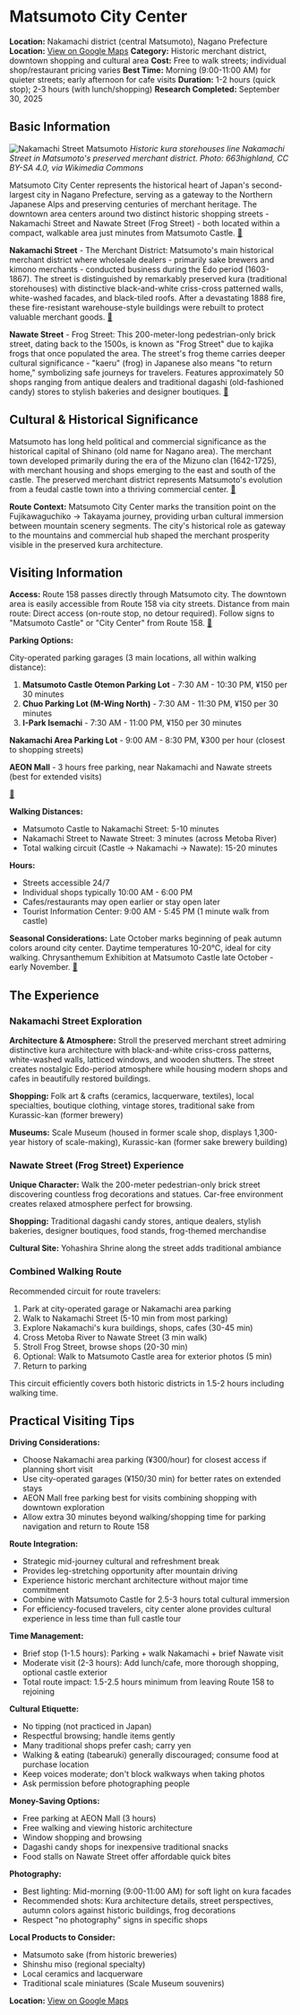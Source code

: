 # Matsumoto City Center

**Location:** Nakamachi district (central Matsumoto), Nagano Prefecture
**Location:** [View on Google Maps](https://maps.google.com/maps?q=36.2337121,137.9721685)
**Category:** Historic merchant district, downtown shopping and cultural area
**Cost:** Free to walk streets; individual shop/restaurant pricing varies
**Best Time:** Morning (9:00-11:00 AM) for quieter streets; early afternoon for cafe visits
**Duration:** 1-2 hours (quick stop); 2-3 hours (with lunch/shopping)
**Research Completed:** September 30, 2025

## Basic Information

![Nakamachi Street Matsumoto](https://upload.wikimedia.org/wikipedia/commons/a/a4/Nakamachi_street_Matsumoto_Nagano_pref_Japan06n.jpg)
*Historic kura storehouses line Nakamachi Street in Matsumoto's preserved merchant district. Photo: 663highland, CC BY-SA 4.0, via Wikimedia Commons*

Matsumoto City Center represents the historical heart of Japan's second-largest city in Nagano Prefecture, serving as a gateway to the Northern Japanese Alps and preserving centuries of merchant heritage. The downtown area centers around two distinct historic shopping streets - Nakamachi Street and Nawate Street (Frog Street) - both located within a compact, walkable area just minutes from Matsumoto Castle. [🔗](https://www.japan-guide.com/e/e6050.html)

**Nakamachi Street** - The Merchant District: Matsumoto's main historical merchant district where wholesale dealers - primarily sake brewers and kimono merchants - conducted business during the Edo period (1603-1867). The street is distinguished by remarkably preserved kura (traditional storehouses) with distinctive black-and-white criss-cross patterned walls, white-washed facades, and black-tiled roofs. After a devastating 1888 fire, these fire-resistant warehouse-style buildings were rebuilt to protect valuable merchant goods. [🔗](https://nakamachi.org/en/)

**Nawate Street** - Frog Street: This 200-meter-long pedestrian-only brick street, dating back to the 1500s, is known as "Frog Street" due to kajika frogs that once populated the area. The street's frog theme carries deeper cultural significance - "kaeru" (frog) in Japanese also means "to return home," symbolizing safe journeys for travelers. Features approximately 50 shops ranging from antique dealers and traditional dagashi (old-fashioned candy) stores to stylish bakeries and designer boutiques. [🔗](https://visitmatsumoto.com/en/spot/nawate-street/)

## Cultural & Historical Significance

Matsumoto has long held political and commercial significance as the historical capital of Shinano (old name for Nagano area). The merchant town developed primarily during the era of the Mizuno clan (1642-1725), with merchant housing and shops emerging to the east and south of the castle. The preserved merchant district represents Matsumoto's evolution from a feudal castle town into a thriving commercial center. [🔗](https://visitmatsumoto.com/en/coverstory/the-historical-castle-town/)

**Route Context:** Matsumoto City Center marks the transition point on the Fujikawaguchiko → Takayama journey, providing urban cultural immersion between mountain scenery segments. The city's historical role as gateway to the mountains and commercial hub shaped the merchant prosperity visible in the preserved kura architecture.

## Visiting Information

**Access:** Route 158 passes directly through Matsumoto city. The downtown area is easily accessible from Route 158 via city streets. Distance from main route: Direct access (on-route stop, no detour required). Follow signs to "Matsumoto Castle" or "City Center" from Route 158. [🔗](https://www.japan-guide.com/e/e6053.html)

**Parking Options:**

City-operated parking garages (3 main locations, all within walking distance):
1. **Matsumoto Castle Otemon Parking Lot** - 7:30 AM - 10:30 PM, ¥150 per 30 minutes
2. **Chuo Parking Lot (M-Wing North)** - 7:30 AM - 11:30 PM, ¥150 per 30 minutes
3. **I-Park Isemachi** - 7:30 AM - 11:00 PM, ¥150 per 30 minutes

**Nakamachi Area Parking Lot** - 9:00 AM - 8:30 PM, ¥300 per hour (closest to shopping streets)

**AEON Mall** - 3 hours free parking, near Nakamachi and Nawate streets (best for extended visits)

[🔗](https://visitmatsumoto.com/en/guide/parking/)

**Walking Distances:**
- Matsumoto Castle to Nakamachi Street: 5-10 minutes
- Nakamachi Street to Nawate Street: 3 minutes (across Metoba River)
- Total walking circuit (Castle → Nakamachi → Nawate): 15-20 minutes

**Hours:**
- Streets accessible 24/7
- Individual shops typically 10:00 AM - 6:00 PM
- Cafes/restaurants may open earlier or stay open later
- Tourist Information Center: 9:00 AM - 5:45 PM (1 minute walk from castle)

**Seasonal Considerations:** Late October marks beginning of peak autumn colors around city center. Daytime temperatures 10-20°C, ideal for city walking. Chrysanthemum Exhibition at Matsumoto Castle late October - early November. [🔗](https://hoshinoresorts.com/en/guide/area/chubu/nagano/matsumoto/matsumoto-koyo/)

## The Experience

### Nakamachi Street Exploration

**Architecture & Atmosphere:** Stroll the preserved merchant street admiring distinctive kura architecture with black-and-white criss-cross patterns, white-washed walls, latticed windows, and wooden shutters. The street creates nostalgic Edo-period atmosphere while housing modern shops and cafes in beautifully restored buildings.

**Shopping:** Folk art & crafts (ceramics, lacquerware, textiles), local specialties, boutique clothing, vintage stores, traditional sake from Kurassic-kan (former brewery)

**Museums:** Scale Museum (housed in former scale shop, displays 1,300-year history of scale-making), Kurassic-kan (former sake brewery building)

### Nawate Street (Frog Street) Experience

**Unique Character:** Walk the 200-meter pedestrian-only brick street discovering countless frog decorations and statues. Car-free environment creates relaxed atmosphere perfect for browsing.

**Shopping:** Traditional dagashi candy stores, antique dealers, stylish bakeries, designer boutiques, food stands, frog-themed merchandise

**Cultural Site:** Yohashira Shrine along the street adds traditional ambiance

### Combined Walking Route

Recommended circuit for route travelers:
1. Park at city-operated garage or Nakamachi area parking
2. Walk to Nakamachi Street (5-10 min from most parking)
3. Explore Nakamachi's kura buildings, shops, cafes (30-45 min)
4. Cross Metoba River to Nawate Street (3 min walk)
5. Stroll Frog Street, browse shops (20-30 min)
6. Optional: Walk to Matsumoto Castle area for exterior photos (5 min)
7. Return to parking

This circuit efficiently covers both historic districts in 1.5-2 hours including walking time.

## Practical Visiting Tips

**Driving Considerations:**
- Choose Nakamachi area parking (¥300/hour) for closest access if planning short visit
- Use city-operated garages (¥150/30 min) for better rates on extended stays
- AEON Mall free parking best for visits combining shopping with downtown exploration
- Allow extra 30 minutes beyond walking/shopping time for parking navigation and return to Route 158

**Route Integration:**
- Strategic mid-journey cultural and refreshment break
- Provides leg-stretching opportunity after mountain driving
- Experience historic merchant architecture without major time commitment
- Combine with Matsumoto Castle for 2.5-3 hours total cultural immersion
- For efficiency-focused travelers, city center alone provides cultural experience in less time than full castle tour

**Time Management:**
- Brief stop (1-1.5 hours): Parking + walk Nakamachi + brief Nawate visit
- Moderate visit (2-3 hours): Add lunch/cafe, more thorough shopping, optional castle exterior
- Total route impact: 1.5-2.5 hours minimum from leaving Route 158 to rejoining

**Cultural Etiquette:**
- No tipping (not practiced in Japan)
- Respectful browsing; handle items gently
- Many traditional shops prefer cash; carry yen
- Walking & eating (tabearuki) generally discouraged; consume food at purchase location
- Keep voices moderate; don't block walkways when taking photos
- Ask permission before photographing people

**Money-Saving Options:**
- Free parking at AEON Mall (3 hours)
- Free walking and viewing historic architecture
- Window shopping and browsing
- Dagashi candy shops for inexpensive traditional snacks
- Food stalls on Nawate Street offer affordable quick bites

**Photography:**
- Best lighting: Mid-morning (9:00-11:00 AM) for soft light on kura facades
- Recommended shots: Kura architecture details, street perspectives, autumn colors against historic buildings, frog decorations
- Respect "no photography" signs in specific shops

**Local Products to Consider:**
- Matsumoto sake (from historic breweries)
- Shinshu miso (regional specialty)
- Local ceramics and lacquerware
- Traditional scale miniatures (Scale Museum souvenirs)

**Location:** [View on Google Maps](https://www.google.com/maps/search/?api=1&query=Nakamachi+Street+Matsumoto)
